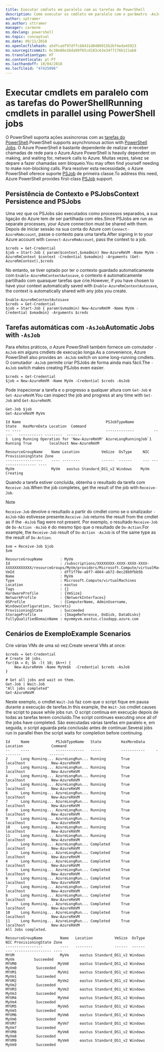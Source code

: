 ```yaml
---
title: Executar cmdlets em paralelo com as tarefas do PowerShell
description: Como executar os cmdlets em paralelo com o parâmetro -AsJob.
author: sptramer
ms.author: sttramer
manager: carmonm
ms.devlang: powershell
ms.topic: conceptual
ms.date: 09/11/2018
ms.openlocfilehash: a5dfcadf97dffcb8431d8480915b2bf4eda45923
ms.sourcegitcommit: 6c38e86e16da99f65cd183c63e34f7176b121ab8
ms.translationtype: HT
ms.contentlocale: pt-PT
ms.lasthandoff: 10/04/2018
ms.locfileid: "47425096"
---
```

# <a name="running-cmdlets-in-parallel-using-powershell-jobs"></a><span data-ttu-id="61452-103">Executar cmdlets em paralelo com as tarefas do PowerShell</span><span class="sxs-lookup"><span data-stu-id="61452-103">Running cmdlets in parallel using PowerShell jobs</span></span>

<span data-ttu-id="61452-104">O PowerShell suporta ações assíncronas com as [tarefas do PowerShell](/powershell/module/microsoft.powershell.core/about/about_jobs).</span><span class="sxs-lookup"><span data-stu-id="61452-104">PowerShell supports asynchronous action with [PowerShell Jobs](/powershell/module/microsoft.powershell.core/about/about_jobs).</span></span>
<span data-ttu-id="61452-105">O Azure PowerShell é bastante dependente de realizar e receber chamadas de rede para o Azure.</span><span class="sxs-lookup"><span data-stu-id="61452-105">Azure PowerShell is heavily dependent on making, and waiting for, network calls to Azure.</span></span> <span data-ttu-id="61452-106">Muitas vezes, talvez se depare a fazer chamadas sem bloqueio.</span><span class="sxs-lookup"><span data-stu-id="61452-106">You may often find yourself needing to make non-blocking calls.</span></span> <span data-ttu-id="61452-107">Para resolver esta necessidade, o Azure PowerShell oferece suporte [PSJob](/powershell/module/microsoft.powershell.core/about/about_jobs) de primeira classe.</span><span class="sxs-lookup"><span data-stu-id="61452-107">To address this need, Azure PowerShell provides first-class [PSJob](/powershell/module/microsoft.powershell.core/about/about_jobs) support.</span></span>

## <a name="context-persistence-and-psjobs"></a><span data-ttu-id="61452-108">Persistência de Contexto e PSJobs</span><span class="sxs-lookup"><span data-stu-id="61452-108">Context Persistence and PSJobs</span></span>

<span data-ttu-id="61452-109">Uma vez que os PSJobs são executados como processos separados, a sua ligação do Azure tem de ser partilhada com eles.</span><span class="sxs-lookup"><span data-stu-id="61452-109">Since PSJobs are run as separate processes, your Azure connection must be shared with them.</span></span> <span data-ttu-id="61452-110">Depois de iniciar sessão na sua conta do Azure com `Connect-AzureRmAccount`, passe o contexto para uma tarefa.</span><span class="sxs-lookup"><span data-stu-id="61452-110">After signing in to your Azure account with `Connect-AzureRmAccount`, pass the context to a job.</span></span>

```azurepowershell-interactive
$creds = Get-Credential
$job = Start-Job { param($context,$vmadmin) New-AzureRmVM -Name MyVm -AzureRmContext $context -Credential $vmadmin} -Arguments (Get-AzureRmContext),$creds
```

<span data-ttu-id="61452-111">No entanto, se tiver optado por ter o contexto guardado automaticamente com `Enable-AzureRmContextAutosave`, o contexto é automaticamente partilhado com quaisquer tarefas que crie.</span><span class="sxs-lookup"><span data-stu-id="61452-111">However, if you have chosen to have your context automatically saved with `Enable-AzureRmContextAutosave`, the context is automatically shared with any jobs you create.</span></span>

```azurepowershell-interactive
Enable-AzureRmContextAutosave
$creds = Get-Credential
$job = Start-Job { param($vmadmin) New-AzureRmVM -Name MyVm -Credential $vmadmin} -Arguments $creds
```

## <a name="automatic-jobs-with--asjob"></a><span data-ttu-id="61452-112">Tarefas automáticas com `-AsJob`</span><span class="sxs-lookup"><span data-stu-id="61452-112">Automatic Jobs with `-AsJob`</span></span>

<span data-ttu-id="61452-113">Para efeitos práticos, o Azure PowerShell também fornece um comutador `-AsJob` em alguns cmdlets de execução longa.</span><span class="sxs-lookup"><span data-stu-id="61452-113">As a convenience, Azure PowerShell also provides an `-AsJob` switch on some long-running cmdlets.</span></span>
<span data-ttu-id="61452-114">O comutador `-AsJob` permite criar PSJobs de forma ainda mais fácil.</span><span class="sxs-lookup"><span data-stu-id="61452-114">The `-AsJob` switch makes creating PSJobs even easier.</span></span>

```azurepowershell-interactive
$creds = Get-Credential
$job = New-AzureRmVM -Name MyVm -Credential $creds -AsJob
```

<span data-ttu-id="61452-115">Pode inspecionar a tarefa e o progresso a qualquer altura com `Get-Job` e `Get-AzureRmVM`.</span><span class="sxs-lookup"><span data-stu-id="61452-115">You can inspect the job and progress at any time with `Get-Job` and `Get-AzureRmVM`.</span></span>

```azurepowershell-interactive
Get-Job $job
Get-AzureRmVM MyVm
```

```output
Id Name                                       PSJobTypeName         State   HasMoreData Location  Command
-- ----                                       -------------         -----   ----------- --------  -------
1  Long Running Operation for 'New-AzureRmVM' AzureLongRunningJob`1 Running True        localhost New-AzureRmVM

ResourceGroupName    Name Location          VmSize  OsType     NIC ProvisioningState Zone
-----------------    ---- --------          ------  ------     --- ----------------- ----
MyVm                 MyVm   eastus Standard_DS1_v2 Windows    MyVm          Creating
```

<span data-ttu-id="61452-116">Quando a tarefa estiver concluída, obtenha o resultado da tarefa com `Receive-Job`.</span><span class="sxs-lookup"><span data-stu-id="61452-116">When the job completes, get the result of the job with `Receive-Job`.</span></span>

> [!NOTE]
> <span data-ttu-id="61452-117">`Receive-Job` devolve o resultado a partir do cmdlet como se o sinalizador `-AsJob` não estivesse presente.</span><span class="sxs-lookup"><span data-stu-id="61452-117">`Receive-Job` returns the result from the cmdlet as if the `-AsJob` flag were not present.</span></span>
> <span data-ttu-id="61452-118">Por exemplo, o resultado `Receive-Job` de `Do-Action -AsJob` é do mesmo tipo que o resultado de `Do-Action`.</span><span class="sxs-lookup"><span data-stu-id="61452-118">For example, the `Receive-Job` result of `Do-Action -AsJob` is of the same type as the result of `Do-Action`.</span></span>

```azurepowershell-interactive
$vm = Receive-Job $job
$vm
```

```output
ResourceGroupName        : MyVm
Id                       : /subscriptions/XXXXXXXX-XXXX-XXXX-XXXX-XXXXXXXXXXXX/resourceGroups/MyVm/providers/Microsoft.Compute/virtualMachines/MyVm
VmId                     : dff1f79e-a8f7-4664-ab72-0ec28b9fbb5b
Name                     : MyVm
Type                     : Microsoft.Compute/virtualMachines
Location                 : eastus
Tags                     : {}
HardwareProfile          : {VmSize}
NetworkProfile           : {NetworkInterfaces}
OSProfile                : {ComputerName, AdminUsername, WindowsConfiguration, Secrets}
ProvisioningState        : Succeeded
StorageProfile           : {ImageReference, OsDisk, DataDisks}
FullyQualifiedDomainName : myvmmyvm.eastus.cloudapp.azure.com
```

## <a name="example-scenarios"></a><span data-ttu-id="61452-119">Cenários de Exemplo</span><span class="sxs-lookup"><span data-stu-id="61452-119">Example Scenarios</span></span>

<span data-ttu-id="61452-120">Crie várias VMs de uma só vez:</span><span class="sxs-lookup"><span data-stu-id="61452-120">Create several VMs at once:</span></span>

```azurepowershell-interactive
$creds = Get-Credential
# Create 10 jobs.
for($k = 0; $k -lt 10; $k++) {
    New-AzureRmVm -Name MyVm$k  -Credential $creds -AsJob
}

# Get all jobs and wait on them.
Get-Job | Wait-Job
"All jobs completed"
Get-AzureRmVM
```

<span data-ttu-id="61452-121">Neste exemplo, o cmdlet `Wait-Job` faz com que o script fique em pausa durante a execução de tarefas.</span><span class="sxs-lookup"><span data-stu-id="61452-121">In this example, the `Wait-Job` cmdlet causes the script to pause while jobs run.</span></span> <span data-ttu-id="61452-122">O script continua em execução depois de todas as tarefas terem concluído.</span><span class="sxs-lookup"><span data-stu-id="61452-122">The script continues executing once all of the jobs have completed.</span></span> <span data-ttu-id="61452-123">São executadas várias tarefas em paralelo e, em seguida, o script aguarda pela conclusão antes de continuar.</span><span class="sxs-lookup"><span data-stu-id="61452-123">Several jobs run in parallel then the script waits for completion before continuing.</span></span>

```output
Id     Name            PSJobTypeName   State         HasMoreData     Location             Command
--     ----            -------------   -----         -----------     --------             -------
2      Long Running... AzureLongRun... Running       True            localhost            New-AzureRmVM
3      Long Running... AzureLongRun... Running       True            localhost            New-AzureRmVM
4      Long Running... AzureLongRun... Running       True            localhost            New-AzureRmVM
5      Long Running... AzureLongRun... Running       True            localhost            New-AzureRmVM
6      Long Running... AzureLongRun... Running       True            localhost            New-AzureRmVM
7      Long Running... AzureLongRun... Running       True            localhost            New-AzureRmVM
8      Long Running... AzureLongRun... Running       True            localhost            New-AzureRmVM
9      Long Running... AzureLongRun... Running       True            localhost            New-AzureRmVM
10     Long Running... AzureLongRun... Running       True            localhost            New-AzureRmVM
11     Long Running... AzureLongRun... Running       True            localhost            New-AzureRmVM
2      Long Running... AzureLongRun... Completed     True            localhost            New-AzureRmVM
3      Long Running... AzureLongRun... Completed     True            localhost            New-AzureRmVM
4      Long Running... AzureLongRun... Completed     True            localhost            New-AzureRmVM
5      Long Running... AzureLongRun... Completed     True            localhost            New-AzureRmVM
6      Long Running... AzureLongRun... Completed     True            localhost            New-AzureRmVM
7      Long Running... AzureLongRun... Completed     True            localhost            New-AzureRmVM
8      Long Running... AzureLongRun... Completed     True            localhost            New-AzureRmVM
9      Long Running... AzureLongRun... Completed     True            localhost            New-AzureRmVM
10     Long Running... AzureLongRun... Completed     True            localhost            New-AzureRmVM
11     Long Running... AzureLongRun... Completed     True            localhost            New-AzureRmVM
All Jobs completed.

ResourceGroupName        Name   Location          VmSize  OsType           NIC ProvisioningState Zone
-----------------        ----   --------          ------  ------           --- ----------------- ----
MYVM                     MyVm     eastus Standard_DS1_v2 Windows          MyVm         Succeeded
MYVM0                   MyVm0     eastus Standard_DS1_v2 Windows         MyVm0         Succeeded
MYVM1                   MyVm1     eastus Standard_DS1_v2 Windows         MyVm1         Succeeded
MYVM2                   MyVm2     eastus Standard_DS1_v2 Windows         MyVm2         Succeeded
MYVM3                   MyVm3     eastus Standard_DS1_v2 Windows         MyVm3         Succeeded
MYVM4                   MyVm4     eastus Standard_DS1_v2 Windows         MyVm4         Succeeded
MYVM5                   MyVm5     eastus Standard_DS1_v2 Windows         MyVm5         Succeeded
MYVM6                   MyVm6     eastus Standard_DS1_v2 Windows         MyVm6         Succeeded
MYVM7                   MyVm7     eastus Standard_DS1_v2 Windows         MyVm7         Succeeded
MYVM8                   MyVm8     eastus Standard_DS1_v2 Windows         MyVm8         Succeeded
MYVM9                   MyVm9     eastus Standard_DS1_v2 Windows         MyVm9         Succeeded
```

